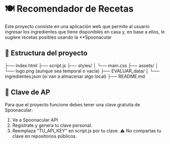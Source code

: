 # 🍽️ Recomendador de Recetas

Este proyecto consiste en una aplicación web que permite al usuario ingresar los ingredientes que tiene disponibles en casa y, en base a ellos, le sugiere recetas posibles usando la **Spoonacular 

## 📂 Estructura del proyecto
├── index.html
├── script.js
├── styles/
│   └── main.css
├── assets/
│   └── logo.png (aunque sea temporal o vacía)
├── EVALUAR_data/
│   └── ingredientes.json (si van a almacenar algo local)
├── README.md

## 🔐 Clave de AP
Para que el proyecto funcione debes tener una clave gratuita de Spoonacular:
1. Ve a Spoonacular API
2. Regístrate y genera tu clave personal.
3. Reemplaza "TU_API_KEY" en script.js por tu clave.
⚠️ No compartas tu clave en repositorios públicos.

